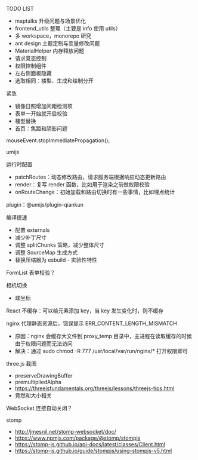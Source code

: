 TODO LIST
* maptalks 升级问题与场景优化
* frontend_utils 整理（主要是 info 使用 utils）
* 多 workspace，monorepo 研究
* ant design 主题定制与变量修改问题
* MaterialHelper 内存释放问题
* 请求竞态控制
* 权限控制组件
* 左右侧面板隐藏
* 选取相同：楼型、生成和绘制分开

紧急
* 镜像日照增加间距检测项
* 表单一开始就开启校验
* 楼型替换
* 首页：焦距和阴影问题

mouseEvent.stopImmediatePropagation();

umijs

运行时配置
* patchRoutes：动态修改路由，请求服务端根据响应动态更新路由
* render：复写 render 函数，比如用于渲染之前做权限校验
* onRouteChange：初始加载和路由切换时有一些事情，比如埋点统计

plugin：@umijs/plugin-qiankun

编译提速
* 配置 externals
* 减少补丁尺寸
* 调整 splitChunks 策略，减少整体尺寸
* 调整 SourceMap 生成方式
* 替换压缩器为 esbuild - 实验性特性

FormList 表单校验？

相机切换
* 球坐标

React 不缓存：可以给元素添加 key，当 key 发生变化时，则不缓存

nginx 代理静态资源后，错误提示 ERR_CONTENT_LENGTH_MISMATCH
* 原因：nginx 会缓存大文件到 proxy_temp 目录中，主进程在读取缓存的时候由于权限问题而无法访问
* 解决：通过 sudo chmod -R 777 /usr/local/var/run/nginx/* 打开权限即可

three.js 截图
* preserveDrawingBuffer
* premultipliedAlpha
* https://threejsfundamentals.org/threejs/lessons/threejs-tips.html
* 竟然和大小相关

WebSocket 连接自动关闭？

stomp
* http://jmesnil.net/stomp-websocket/doc/
* https://www.npmjs.com/package/@stomp/stompjs
* https://stomp-js.github.io/api-docs/latest/classes/Client.html
* https://stomp-js.github.io/guide/stompjs/using-stompjs-v5.html
